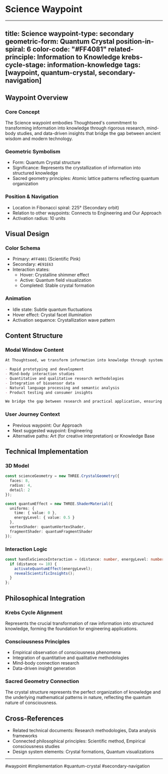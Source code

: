 # Science Waypoint

---
title: Science
waypoint-type: secondary
geometric-form: Quantum Crystal
position-in-spiral: 6
color-code: "#FF4081"
related-principle: Information to Knowledge
krebs-cycle-stage: information-knowledge
tags: [waypoint, quantum-crystal, secondary-navigation]
---

## Waypoint Overview
### Core Concept
The Science waypoint embodies Thoughtseed's commitment to transforming information into knowledge through rigorous research, mind-body studies, and data-driven insights that bridge the gap between ancient wisdom and modern technology.

### Geometric Symbolism
- Form: Quantum Crystal structure
- Significance: Represents the crystallization of information into structured knowledge
- Sacred geometry principles: Atomic lattice patterns reflecting quantum organization

### Position & Navigation
- Location in Fibonacci spiral: 225° (Secondary orbit)
- Relation to other waypoints: Connects to Engineering and Our Approach
- Activation radius: 10 units

## Visual Design
### Color Schema
- Primary: `#FF4081` (Scientific Pink)
- Secondary: `#E91E63`
- Interaction states:
  - Hover: Crystalline shimmer effect
  - Active: Quantum field visualization
  - Completed: Stable crystal formation

### Animation
- Idle state: Subtle quantum fluctuations
- Hover effect: Crystal facet illumination
- Activation sequence: Crystallization wave pattern

## Content Structure
### Modal Window Content
```markdown
At Thoughtseed, we transform information into knowledge through systematic understanding and research. Our scientific approach combines:

- Rapid prototyping and development
- Mind-body interaction studies
- Quantitative and qualitative research methodologies
- Integration of biosensor data
- Natural language processing and semantic analysis
- Product testing and consumer insights

We bridge the gap between research and practical application, ensuring that scientific insights translate into meaningful solutions.
```

### User Journey Context
- Previous waypoint: Our Approach
- Next suggested waypoint: Engineering
- Alternative paths: Art (for creative interpretation) or Knowledge Base

## Technical Implementation
### 3D Model
```typescript
const scienceGeometry = new THREE.CrystalGeometry({
  faces: 8,
  radius: 4,
  detail: 2
});

const quantumEffect = new THREE.ShaderMaterial({
  uniforms: {
    time: { value: 0 },
    energyLevel: { value: 0.5 }
  },
  vertexShader: quantumVertexShader,
  fragmentShader: quantumFragmentShader
});
```

### Interaction Logic
```typescript
const handleScienceInteraction = (distance: number, energyLevel: number) => {
  if (distance <= 10) {
    activateQuantumEffect(energyLevel);
    revealScientificInsights();
  }
};
```

## Philosophical Integration
### Krebs Cycle Alignment
Represents the crucial transformation of raw information into structured knowledge, forming the foundation for engineering applications.

### Consciousness Principles
- Empirical observation of consciousness phenomena
- Integration of quantitative and qualitative methodologies
- Mind-body connection research
- Data-driven insight generation

### Sacred Geometry Connection
The crystal structure represents the perfect organization of knowledge and the underlying mathematical patterns in nature, reflecting the quantum nature of consciousness.

## Cross-References
- Related technical documents: Research methodologies, Data analysis frameworks
- Connected philosophical principles: Scientific method, Empirical consciousness studies
- Design system elements: Crystal formations, Quantum visualizations

---

#waypoint #implementation #quantum-crystal #secondary-navigation